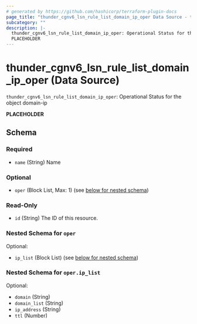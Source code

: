 ```yaml
---
# generated by https://github.com/hashicorp/terraform-plugin-docs
page_title: "thunder_cgnv6_lsn_rule_list_domain_ip_oper Data Source - terraform-provider-thunder"
subcategory: ""
description: |-
  thunder_cgnv6_lsn_rule_list_domain_ip_oper: Operational Status for the object domain-ip
  PLACEHOLDER
---
```


# thunder_cgnv6_lsn_rule_list_domain_ip_oper (Data Source)

`thunder_cgnv6_lsn_rule_list_domain_ip_oper`: Operational Status for the object domain-ip

__PLACEHOLDER__



<!-- schema generated by tfplugindocs -->
## Schema

### Required

- `name` (String) Name

### Optional

- `oper` (Block List, Max: 1) (see [below for nested schema](#nestedblock--oper))

### Read-Only

- `id` (String) The ID of this resource.

<a id="nestedblock--oper"></a>
### Nested Schema for `oper`

Optional:

- `ip_list` (Block List) (see [below for nested schema](#nestedblock--oper--ip_list))

<a id="nestedblock--oper--ip_list"></a>
### Nested Schema for `oper.ip_list`

Optional:

- `domain` (String)
- `domain_list` (String)
- `ip_address` (String)
- `ttl` (Number)


